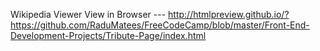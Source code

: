 Wikipedia Viewer
View in Browser ---
http://htmlpreview.github.io/?https://github.com/RaduMatees/FreeCodeCamp/blob/master/Front-End-Development-Projects/Tribute-Page/index.html
